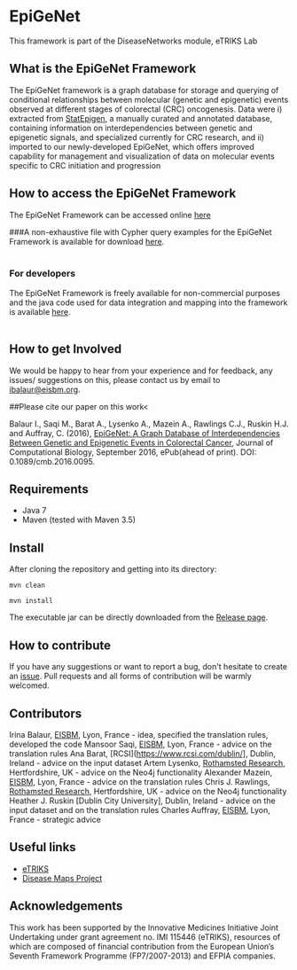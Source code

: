 # EpiGeNet
This framework is part of the DiseaseNetworks module, eTRIKS Lab

## What is the EpiGeNet Framework
The EpiGeNet framework is a graph database for storage and querying of conditional relationships between molecular (genetic and epigenetic) events observed at different stages of colorectal (CRC) oncogenesis. Data were i) extracted from <a href="http://statepigen.sci-sym.dcu.ie/index.php">StatEpigen</a>, a manually curated and annotated database, containing information on interdependencies between genetic and epigenetic signals, and specialized currently for CRC research, and ii) imported to our newly-developed EpiGeNet, which offers improved capability for management and visualization of data on molecular events specific to CRC initiation and progression

## How to access the EpiGeNet Framework
The EpiGeNet Framework can be accessed online <a href="https://diseaseknowledgebase.etriks.org/epigenet/browser/"> here</a>

###A non-exhaustive file with Cypher query examples for the EpiGeNet Framework is available for download <a href="epigenet_framework_sample_queries.docx" download="epigenet_framework_sample_queries.docx"> here</a>.
	<br><br>
### For developers
The EpiGeNet Framework is freely available for non-commercial purposes and the java code used for data integration and mapping into the  framework is available <a href="https://github.com/ibalaur/EpiGeNet">here</a>.<br><br>
	

## How to get Involved
We would be happy to hear from your experience and for feedback, any issues/ suggestions on this, please contact us by email to <a href="mailto:ibalaur@eisbm.org">ibalaur@eisbm.org</a>.</p>

##Please cite our paper on this work<
<p> Balaur I., Saqi M., Barat A., Lysenko A., Mazein A., Rawlings C.J., Ruskin H.J. and Auffray, C. (2016), <a href="http://online.liebertpub.com/doi/10.1089/cmb.2016.0095">EpiGeNet: A Graph Database of Interdependencies Between Genetic and Epigenetic Events in Colorectal Cancer</a>, Journal of Computational Biology, September 2016, ePub(ahead of print). DOI: 0.1089/cmb.2016.0095.

## Requirements

 - Java 7 
 - Maven (tested with Maven 3.5)

## Install

After cloning the repository and getting into its directory:

`mvn clean`

`mvn install`

The executable jar can be directly downloaded from the [Release page](https://github.com/ibalaur/EpiGeNet/releases).

## How to contribute

If you have any suggestions or want to report a bug, don't hesitate to create an [issue](https://github.com/ibalaur/EpiGeNet/issues). Pull requests and all forms of contribution will be warmly welcomed.

## Contributors

Irina Balaur, [EISBM](http://www.eisbm.org/), Lyon, France - idea, specified the translation rules, developed the code
Mansoor Saqi, [EISBM](http://www.eisbm.org/), Lyon, France - advice on the translation rules
Ana Barat, [RCSI](https://www.rcsi.com/dublin/], Dublin, Ireland - advice on the input dataset
Artem Lysenko, [Rothamsted Research](https://www.rothamsted.ac.uk/), Hertfordshire, UK - advice on the Neo4j functionality
Alexander Mazein, [EISBM](http://www.eisbm.org/), Lyon, France - advice on the translation rules
Chris J. Rawlings, [Rothamsted Research](https://www.rothamsted.ac.uk/), Hertfordshire, UK - advice on the Neo4j functionality
Heather J. Ruskin [Dublin City University], Dublin, Ireland - advice on the input dataset and on the translation rules
Charles Auffray, [EISBM](http://www.eisbm.org/), Lyon, France - strategic advice  

## Useful links

 - [eTRIKS](https://www.etriks.org/) 
 - [Disease Maps Project](http://disease-maps.org/) 

## Acknowledgements
This work has been supported by the Innovative Medicines Initiative Joint Undertaking under grant agreement no. IMI 115446 (eTRIKS), resources of which are composed of financial contribution from the European Union’s Seventh Framework Programme (FP7/2007-2013) and EFPIA companies.


